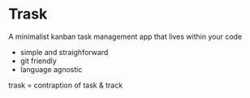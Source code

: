 # Trask

A minimalist kanban task management app that lives within your code

- simple and straighforward
- git friendly
- language agnostic

trask = contraption of task & track
